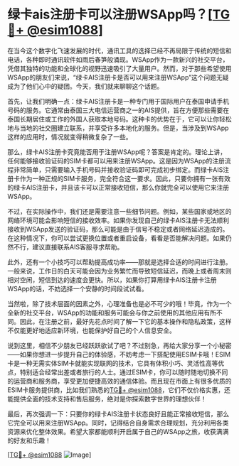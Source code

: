 # 绿卡ais注册卡可以注册WSApp吗？[[TG💪+ @esim1088](https://t.me/s/esim1088)]

在当今这个数字化飞速发展的时代，通讯工具的选择已经不再局限于传统的短信和电话，各种即时通讯软件如雨后春笋般涌现。WSApp作为一款新兴的社交平台，凭借其独特的功能和全球化的视野迅速吸引了大量用户。然而，对于那些希望使用WSApp的朋友们来说，“绿卡AIS注册卡是否可以用来注册WSApp”这个问题无疑成为了他们心中的疑团。今天，我们就来聊聊这个话题。

首先，让我们明确一点：绿卡AIS注册卡是一种专门用于国际用户在泰国申请手机号码的服务。它通常由泰国三大电信运营商之一的AIS提供，旨在方便那些需要在泰国长期居住或工作的外国人获取本地号码。这种卡的优势在于，它可以让你轻松地与当地的社交圈建立联系，并享受许多本地化的服务。但是，当涉及到WSApp这样的应用时，情况就变得稍微复杂了一些。

那么，绿卡AIS注册卡究竟能否用于注册WSApp呢？答案是肯定的。理论上讲，任何能够接收验证码的SIM卡都可以用来注册WSApp。这是因为WSApp的注册流程非常简单，只需要输入手机号码并接收验证码即可完成初步绑定。而绿卡AIS注册卡作为一种正规的SIM卡服务，完全符合这一要求。因此，只要你拥有一张有效的绿卡AIS注册卡，并且该卡可以正常接收短信，那么你就完全可以使用它来注册WSApp。

不过，在实际操作中，我们还是需要注意一些细节问题。例如，某些国家或地区的网络环境可能会影响短信的接收效率。如果你发现自己的绿卡AIS注册卡无法顺利接收到WSApp发送的验证码，那么可能是由于信号不稳定或者网络延迟造成的。在这种情况下，你可以尝试更换位置或者重启设备，看看是否能解决问题。如果仍然不行，建议直接联系AIS客服寻求帮助。

此外，还有一个小技巧可以帮助提高成功率——那就是选择合适的时间进行注册。一般来说，工作日的白天可能会因为业务繁忙而导致短信延迟，而晚上或者周末则相对空闲，短信到达的速度会更快。所以，如果你打算用绿卡AIS注册卡注册WSApp的话，不妨选择一个安静的时间段试试看。

当然啦，除了技术层面的因素之外，心理准备也是必不可少的哦！毕竟，作为一个全新的社交平台，WSApp的功能和服务可能会与你之前使用的其他应用有所不同。因此，在注册之前，最好先花点时间了解一下它的基本操作和隐私政策，这样不仅能更好地适应新环境，也能保护好自己的个人信息安全。

说到这里，相信不少朋友已经跃跃欲试了吧？不过别急，再给大家分享一个小秘密——如果你想进一步提升自己的体验感，不妨考虑一下搭配使用ESIM卡哦！ESIM卡是一种无需实体SIM卡就能实现联网的技术，它具有体积小巧、灵活性高等优点，特别适合经常出差或者旅行的人士。通过ESIM卡，你可以随时随地切换不同的运营商和服务商，享受更加便捷高效的通信体验。而且现在市面上有很多优质的ESIM卡服务提供商，比如我们熟悉的[TG💪+ @esim1088](https://t.me/s/esim1088)，它们不仅价格实惠，还能提供全面的技术支持和售后服务，绝对是你探索数字世界的理想伙伴！

最后，再次强调一下：只要你的绿卡AIS注册卡状态良好且能正常接收短信，那么它完全可以用来注册WSApp。同时，记得结合自身需求合理规划，充分利用各类资源来优化整体效果。希望大家都能顺利开启属于自己的WSApp之旅，收获满满的好友和乐趣！

[[TG💪+ @esim1088](https://t.me/s/esim1088) ![Image](https://i.postimg.cc/4NQfJmqS/Snipaste-2025-05-13-00-14-12.png)]